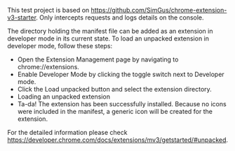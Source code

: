 This test project is based on https://github.com/SimGus/chrome-extension-v3-starter. Only intercepts requests and logs details on the console.

The directory holding the manifest file can be added as an extension in developer mode in its current state. To load an unpacked extension in developer mode, follow these steps:
- Open the Extension Management page by navigating to chrome://extensions.
- Enable Developer Mode by clicking the toggle switch next to Developer mode.
- Click the Load unpacked button and select the extension directory.
- Loading an unpacked extension
- Ta-da! The extension has been successfully installed. Because no icons were included in the manifest, a generic icon will be created for the extension.

For the detailed information please check https://developer.chrome.com/docs/extensions/mv3/getstarted/#unpacked.
